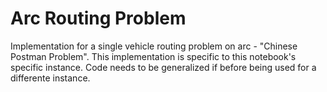 # Arc Routing Problem
Implementation for a single vehicle routing problem on arc - "Chinese Postman Problem". This implementation is specific to this notebook's specific instance. Code needs to be generalized if before being used for a differente instance.
